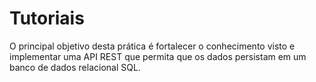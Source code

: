 # Tutoriais
O principal objetivo desta prática é fortalecer o conhecimento visto e implementar uma API REST que permita que os dados persistam em um banco de dados relacional SQL.

